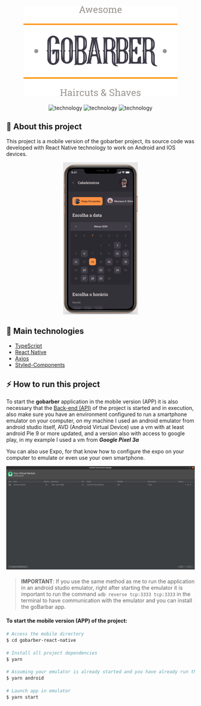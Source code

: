 <div align="center" style="margin-bottom: 20px;">
  <img alt="gobarber" src="/assets/img/goBarber-logo.svg" width="auto" heigth="auto"/>
  <p align="center" style="margin-top: 20px;">
    <img alt="technology" src="https://img.shields.io/badge/TypeScript-007ACC?style=for-the-badge&logo=typescript&logoColor=white">
    <img alt="technology" src="https://img.shields.io/badge/React_Native-20232A?style=for-the-badge&logo=react&logoColor=61DAFB">
    <img alt="technology" src="https://img.shields.io/badge/styled--components-DB7093?style=for-the-badge&logo=styled-components&logoColor=white">
  </p>
</div>

## :barber: About this project

This project is a mobile version of the gobarber project, its source code was developed with React Native technology to work on Android and IOS devices.

<div align="center">
  <img alt="gobarber" src="/assets/img/mobile-screenshot.png" width="200"/>
</div>

## :rocket: Main technologies
- [TypeScript](https://www.typescriptlang.org/docs/)
- [React Native](https://reactnative.dev/)
- [Axios](https://github.com/axios/axios)
- [Styled-Components](https://styled-components.com/)

## :zap: How to run this project
To start the **gobarber** application in the mobile version (APP) it is also necessary that the [Back-end (API)](https://github.com/jefferson1104/gobarber-nodejs) of the project is started and in execution, also make sure you have an environment configured to run a smartphone emulator on your computer, on my machine I used an android emulator from android studio itself, AVD (Android Virtual Device) use a vm with at least android Pie 9 or more updated, and a version also with access to google play, in my example I used a vm from **_Google Pixel 3a_**

You can also use Expo, for that know how to configure the expo on your computer to emulate or even use your own smartphone.

<div align="center" style="margin-bottom: 20px;">
  <img alt="gobarber" src="/assets/img/screenshot_avd.png" width="auto" heigth="auto"/>
</div>

> **IMPORTANT**: If you use the same method as me to run the application in an android studio emulator, right after starting the emulator it is important to run the command `adb reverse tcp:3333 tcp:3333` in the terminal to have communication with the emulator and you can install the goBarbar app.

#### To start the mobile version (APP) of the project:
```Bash
# Access the mobile directory
$ cd gobarber-react-native

# Install all project dependencies
$ yarn

# Assuming your emulator is already started and you have already run the reverse command, install the application on the emulator.
$ yarn android

# Launch app in emulator
$ yarn start
```
